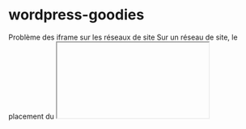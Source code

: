 # wordpress-goodies

Problème des iframe sur les réseaux de site
Sur un réseau de site, le placement du <iframe> ne marchera pas à part pour le Super Admin. Même si un utilisateur est Administrateur sur un des sites du réseau, cela ne fonctionnera pas. Le seul moyen est d’ajouter cette ligne de code dans le fichier wp-config.phpde l’installation principale.

```
define( 'DISALLOW_UNFILTERED_HTML', true );
```
